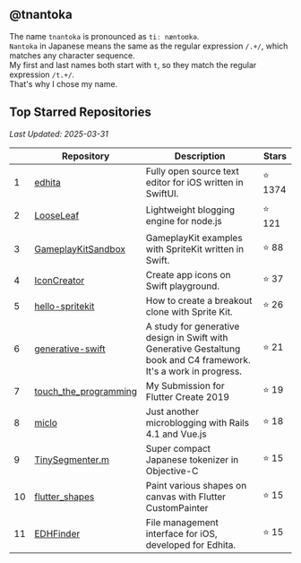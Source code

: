 ## @tnantoka

The name `tnantoka` is pronounced as `tiː næntoʊkə`.  
`Nantoka` in Japanese means the same as the regular expression `/.+/`, which matches any character sequence.   
My first and last names both start with `t`, so they match the regular expression `/t.+/`.  
That's why I chose my name.

## Top Starred Repositories

*Last Updated: 2025-03-31*

| | Repository | Description | Stars |
| --- | --- | --- | --- |
| 1 | [edhita](https://github.com/tnantoka/edhita) | Fully open source text editor for iOS written in SwiftUI. | :star: 1374 |
| 2 | [LooseLeaf](https://github.com/tnantoka/LooseLeaf) | Lightweight blogging engine for node.js | :star: 121 |
| 3 | [GameplayKitSandbox](https://github.com/tnantoka/GameplayKitSandbox) | GameplayKit examples with SpriteKit written in Swift. | :star: 88 |
| 4 | [IconCreator](https://github.com/tnantoka/IconCreator) | Create app icons on Swift playground. | :star: 37 |
| 5 | [hello-spritekit](https://github.com/tnantoka/hello-spritekit) | How to create a breakout clone with Sprite Kit. | :star: 26 |
| 6 | [generative-swift](https://github.com/tnantoka/generative-swift) | A study for generative design in Swift with Generative Gestaltung book and C4 framework. It's a work in progress.  | :star: 21 |
| 7 | [touch_the_programming](https://github.com/tnantoka/touch_the_programming) | My Submission for Flutter Create 2019 | :star: 19 |
| 8 | [miclo](https://github.com/tnantoka/miclo) | Just another microblogging with Rails 4.1 and Vue.js | :star: 18 |
| 9 | [TinySegmenter.m](https://github.com/tnantoka/TinySegmenter.m) | Super compact Japanese tokenizer in Objective-C | :star: 15 |
| 10 | [flutter_shapes](https://github.com/tnantoka/flutter_shapes) | Paint various shapes on canvas with Flutter CustomPainter | :star: 15 |
| 11 | [EDHFinder](https://github.com/tnantoka/EDHFinder) | File management interface for iOS, developed for Edhita. | :star: 15 |
